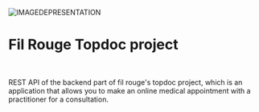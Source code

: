 ![IMAGEDEPRESENTATION](/src/public/assets/images/Presentation-image-of-the-fil-rouge-topdoc-project.png)
<h1>Fil Rouge Topdoc project</h1>
<br>
<p>REST API of the backend part of fil rouge's topdoc project, which is an application that allows you to make an online medical appointment with a practitioner for a consultation.</p>
